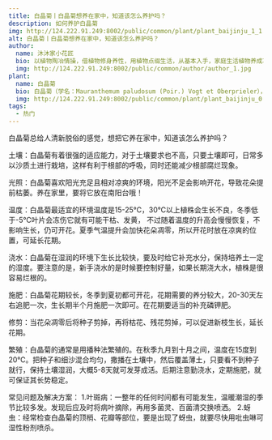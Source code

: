 ```yaml
---
title: 白晶菊丨白晶菊想养在家中，知道该怎么养护吗？
description: 如何养护白晶菊
img: http://124.222.91.249:8002/public/common/plant/plant_baijinju_1_1.jfif
alt: 白晶菊丨白晶菊想养在家中，知道该怎么养护吗？
author: 
  name: 沐沐家小花匠
  bio: 以植物陶冶情操，借植物修身养性，用植物点缀生活，从基本入手，家庭生活植物养成攻略。
  img: http://124.222.91.249:8002/public/common/author/author_1.jpg
plant: 
  name: 白晶菊
  bio: 白晶菊（学名：Mauranthemum paludosum (Poir.) Vogt et Oberprieler），菊科白晶菊属植物，为一、二年生草本花卉。
  img: http://124.222.91.249:8002/public/common/plant/plant_baijinju_0.jfif
tags: 
  - 热门
---
```

<!-- ## 白晶菊丨白晶菊想养在家中，知道该怎么养护吗？ -->

白晶菊总给人清新脱俗的感觉，想把它养在家中，知道该怎么养护吗？

土壤：白晶菊有着很强的适应能力，对于土壤要求也不高，只要土壤即可，日常多以沙质土进行栽培，这样有利于根部的呼吸，同时还能减少根部腐烂现象。

光照：白晶菊喜欢阳光充足且相对凉爽的环境，阳光不足会影响开花，导致花朵提前枯萎。养在家里，要将它放在南阳台哦！

温度：白晶菊最适宜的环境温度是15-25℃，30℃以上植株会生长不良，冬季低于-5℃叶片会冻伤它就有可能干枯、发黄， 不过随着温度的升高会慢慢恢复，不影响生长，仍可开花。夏季气温提升会加快花朵凋零，所以开花时放在凉爽的位置，可延长花期。

浇水：白晶菊在湿润的环境下生长比较快，要及时给它补充水分，保持培养土一定的湿度。要注意的是，新手浇水的是时候要控制好量，如果长期浇大水，植株是很容易烂根的。

施肥：白晶菊花期较长，冬季到夏初都可开花，花期需要的养分较大，20-30天左右追肥一次，生长期半个月施肥一次即可。在花期要适当的补充磷钾肥。

修剪：当花朵凋零后将种子剪掉，再将枯花、残花剪掉，可以促进新枝生长，延长花期。

繁殖：白晶菊的通常是用播种法繁殖的。在秋季九月到十月之间，温度在15度到20℃。把种子和细沙混合均匀，撒播在土壤中，然后覆盖薄土，只要看不到种子就行，保持土壤湿润，大概5-8天就可发芽成活。后期注意勤浇水，定期施肥，就可保证其长势稳定。

常见问题及解决方案：
1.叶斑病：一整年的任何时间都有可能发生，温暖潮湿的季节比较多发。发现后应及时将病叶摘除，再用多菌灵、百菌清交换喷洒。
2.蚜虫：经常检查白晶菊的顶梢、花瓣等部位，要是出现了蚜虫，就要尽快用吡虫啉可湿性粉剂喷杀。
